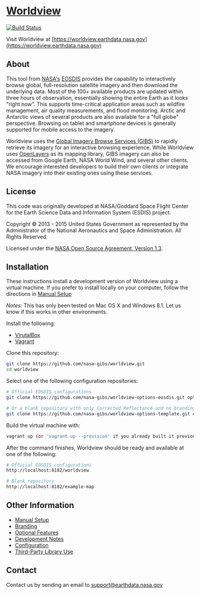 # [Worldview](https://worldview.earthdata.nasa.gov)

[![Build Status](https://travis-ci.org/nasa-gibs/worldview.svg?branch=master)](https://travis-ci.org/nasa-gibs/worldview)

Visit Worldview at
[https://worldview.earthdata.nasa.gov](https://worldview.earthdata.nasa.gov)

## About

This tool from [NASA's](http://nasa.gov) [EOSDIS](https://earthdata.nasa.gov)
provides the capability to interactively browse global, full-resolution
satellite imagery and then download the underlying data. Most of the 100+
available products are updated within three hours of observation, essentially
showing the entire Earth as it looks "right now". This supports time-critical
application areas such as wildfire management, air quality measurements, and
flood monitoring. Arctic and Antarctic views of several products are also
available for a "full globe" perspective. Browsing on tablet and smartphone
devices is generally supported for mobile access to the imagery.

Worldview uses the
[Global Imagery Browse Services (GIBS)](https://earthdata.nasa.gov/gibs) to
rapidly retrieve its imagery for an interactive browsing experience. While
Worldview uses [OpenLayers](http://openlayers.org/) as its mapping library,
GIBS imagery can also be accessed from Google Earth, NASA World Wind, and
several other clients. We encourage interested developers to build their own
clients or integrate NASA imagery into their existing ones using these
services.

## License

This code was originally developed at NASA/Goddard Space Flight Center for
the Earth Science Data and Information System (ESDIS) project.

Copyright &copy; 2013 - 2015 United States Government as represented by the
Administrator of the National Aeronautics and Space Administration.
All Rights Reserved.

Licensed under the [NASA Open Source Agreement, Version 1.3](LICENSE.md).

## Installation

These instructions install a development version of Worldview using a virtual
machine. If you prefer to install locally on your computer, follow the
directions in [Manual Setup](doc/manual_setup.md)

*Notes:* This has only been tested on Mac OS X and Windows 8.1. Let us know if this works in
other environments.

Install the following:

* [VirutalBox](https://www.virtualbox.org)
* [Vagrant](https://www.vagrantup.com)

Clone this repository:

```bash
git clone https://github.com/nasa-gibs/worldview.git
cd worldview
```

Select one of the following configuration repositories:

```bash
# Official EOSDIS configurations
git clone https://github.com/nasa-gibs/worldview-options-eosdis.git options

# Or a blank repository with only Corrected Reflectance and no branding
git clone https://github.com/nasa-gibs/worldview-options-template.git options
```

Build the virtual machine with:

```bash
vagrant up (or 'vagrant up --provision' if you already built it previously)
```

After the command finishes, Worldview should be ready and available at
one of the following:

```bash
# Official EOSDIS configurations
http://localhost:8182/worldview

# Blank repository
http://localhost:8182/example-map
```

## Other Information

* [Manual Setup](doc/manual_setup.md)
* [Branding](doc/branding.md)
* [Optional Features](doc/features.md)
* [Development Notes](doc/developing.md)
* [Configuration](doc/config.md)
* [Third-Party Library Use](THIRD_PARTY.md)


## Contact

Contact us by sending an email to
[support@earthdata.nasa.gov](mailto:support@earthdata.nasa.gov)

